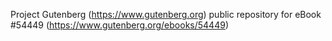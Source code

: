 Project Gutenberg (https://www.gutenberg.org) public repository for
eBook #54449 (https://www.gutenberg.org/ebooks/54449)
